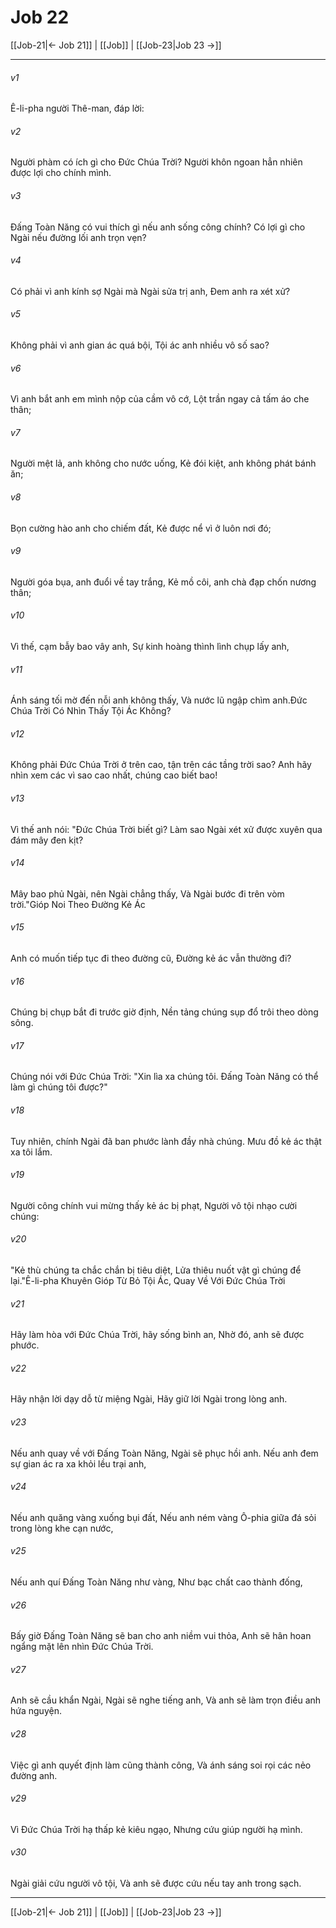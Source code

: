 # Job 22

[[Job-21|← Job 21]] | [[Job]] | [[Job-23|Job 23 →]]
***



###### v1 
Ê-li-pha người Thê-man, đáp lời: 

###### v2 
Người phàm có ích gì cho Đức Chúa Trời? Người khôn ngoan hẳn nhiên được lợi cho chính mình. 

###### v3 
Đấng Toàn Năng có vui thích gì nếu anh sống công chính? Có lợi gì cho Ngài nếu đường lối anh trọn vẹn? 

###### v4 
Có phải vì anh kính sợ Ngài mà Ngài sửa trị anh, Đem anh ra xét xử? 

###### v5 
Không phải vì anh gian ác quá bội, Tội ác anh nhiều vô số sao? 

###### v6 
Vì anh bắt anh em mình nộp của cầm vô cớ, Lột trần ngay cả tấm áo che thân; 

###### v7 
Người mệt lả, anh không cho nước uống, Kẻ đói kiệt, anh không phát bánh ăn; 

###### v8 
Bọn cường hào anh cho chiếm đất, Kẻ được nể vì ở luôn nơi đó; 

###### v9 
Người góa bụa, anh đuổi về tay trắng, Kẻ mồ côi, anh chà đạp chốn nương thân; 

###### v10 
Vì thế, cạm bẫy bao vây anh, Sự kinh hoàng thình lình chụp lấy anh, 

###### v11 
Ánh sáng tối mờ đến nỗi anh không thấy, Và nước lũ ngập chìm anh.Đức Chúa Trời Có Nhìn Thấy Tội Ác Không? 

###### v12 
Không phải Đức Chúa Trời ở trên cao, tận trên các tầng trời sao? Anh hãy nhìn xem các vì sao cao nhất, chúng cao biết bao! 

###### v13 
Vì thế anh nói: "Đức Chúa Trời biết gì? Làm sao Ngài xét xử được xuyên qua đám mây đen kịt? 

###### v14 
Mây bao phủ Ngài, nên Ngài chẳng thấy, Và Ngài bước đi trên vòm trời."Gióp Noi Theo Đường Kẻ Ác 

###### v15 
Anh có muốn tiếp tục đi theo đường cũ, Đường kẻ ác vẫn thường đi? 

###### v16 
Chúng bị chụp bắt đi trước giờ định, Nền tảng chúng sụp đổ trôi theo dòng sông. 

###### v17 
Chúng nói với Đức Chúa Trời: "Xin lìa xa chúng tôi. Đấng Toàn Năng có thể làm gì chúng tôi được?" 

###### v18 
Tuy nhiên, chính Ngài đã ban phước lành đầy nhà chúng. Mưu đồ kẻ ác thật xa tôi lắm. 

###### v19 
Người công chính vui mừng thấy kẻ ác bị phạt, Người vô tội nhạo cười chúng: 

###### v20 
"Kẻ thù chúng ta chắc chắn bị tiêu diệt, Lửa thiêu nuốt vật gì chúng để lại."Ê-li-pha Khuyên Gióp Từ Bỏ Tội Ác, Quay Về Với Đức Chúa Trời 

###### v21 
Hãy làm hòa với Đức Chúa Trời, hãy sống bình an, Nhờ đó, anh sẽ được phước. 

###### v22 
Hãy nhận lời dạy dỗ từ miệng Ngài, Hãy giữ lời Ngài trong lòng anh. 

###### v23 
Nếu anh quay về với Đấng Toàn Năng, Ngài sẽ phục hồi anh. Nếu anh đem sự gian ác ra xa khỏi lều trại anh, 

###### v24 
Nếu anh quăng vàng xuống bụi đất, Nếu anh ném vàng Ô-phia giữa đá sỏi trong lòng khe cạn nước, 

###### v25 
Nếu anh quí Đấng Toàn Năng như vàng, Như bạc chất cao thành đống, 

###### v26 
Bấy giờ Đấng Toàn Năng sẽ ban cho anh niềm vui thỏa, Anh sẽ hân hoan ngẩng mặt lên nhìn Đức Chúa Trời. 

###### v27 
Anh sẽ cầu khẩn Ngài, Ngài sẽ nghe tiếng anh, Và anh sẽ làm trọn điều anh hứa nguyện. 

###### v28 
Việc gì anh quyết định làm cũng thành công, Và ánh sáng soi rọi các nẻo đường anh. 

###### v29 
Vì Đức Chúa Trời hạ thấp kẻ kiêu ngạo, Nhưng cứu giúp người hạ mình. 

###### v30 
Ngài giải cứu người vô tội, Và anh sẽ được cứu nếu tay anh trong sạch.

***
[[Job-21|← Job 21]] | [[Job]] | [[Job-23|Job 23 →]]

